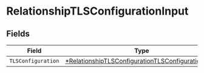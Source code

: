 # RelationshipTLSConfigurationInput


## Fields

| Field                                                                                                                          | Type                                                                                                                           | Required                                                                                                                       | Description                                                                                                                    |
| ------------------------------------------------------------------------------------------------------------------------------ | ------------------------------------------------------------------------------------------------------------------------------ | ------------------------------------------------------------------------------------------------------------------------------ | ------------------------------------------------------------------------------------------------------------------------------ |
| `TLSConfiguration`                                                                                                             | [*RelationshipTLSConfigurationTLSConfigurationInput](../../models/shared/relationshiptlsconfigurationtlsconfigurationinput.md) | :heavy_minus_sign:                                                                                                             | N/A                                                                                                                            |